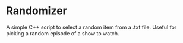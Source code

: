 # Randomizer
A simple C++ script to select a random item from a .txt file. Useful for picking a random episode of a show to watch.
